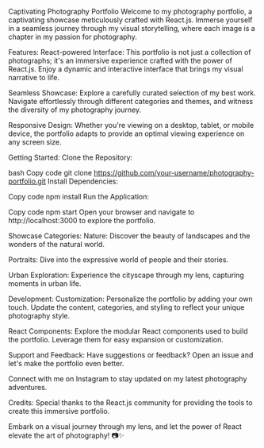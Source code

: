 Captivating Photography Portfolio
Welcome to my photography portfolio, a captivating showcase meticulously crafted with React.js. Immerse yourself in a seamless journey through my visual storytelling, where each image is a chapter in my passion for photography.

Features:
React-powered Interface: This portfolio is not just a collection of photographs; it's an immersive experience crafted with the power of React.js. Enjoy a dynamic and interactive interface that brings my visual narrative to life.

Seamless Showcase: Explore a carefully curated selection of my best work. Navigate effortlessly through different categories and themes, and witness the diversity of my photography journey.

Responsive Design: Whether you're viewing on a desktop, tablet, or mobile device, the portfolio adapts to provide an optimal viewing experience on any screen size.

Getting Started:
Clone the Repository:

bash
Copy code
git clone https://github.com/your-username/photography-portfolio.git
Install Dependencies:

Copy code
npm install
Run the Application:

Copy code
npm start
Open your browser and navigate to http://localhost:3000 to explore the portfolio.

Showcase Categories:
Nature: Discover the beauty of landscapes and the wonders of the natural world.

Portraits: Dive into the expressive world of people and their stories.

Urban Exploration: Experience the cityscape through my lens, capturing moments in urban life.

Development:
Customization: Personalize the portfolio by adding your own touch. Update the content, categories, and styling to reflect your unique photography style.

React Components: Explore the modular React components used to build the portfolio. Leverage them for easy expansion or customization.

Support and Feedback:
Have suggestions or feedback? Open an issue and let's make the portfolio even better.

Connect with me on Instagram to stay updated on my latest photography adventures.

Credits:
Special thanks to the React.js community for providing the tools to create this immersive portfolio.

Embark on a visual journey through my lens, and let the power of React elevate the art of photography! 📷✨

 
 
